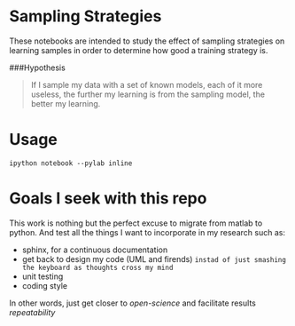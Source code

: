 Sampling Strategies
==============

These notebooks are intended to study the effect of sampling strategies on 
learning samples in order to determine how good a training strategy is.

###Hypothesis
> If I sample my data with a set of known models, each of it more useless, the
further my learning is from the sampling model, the better my learning.

# Usage
```
ipython notebook --pylab inline
```

Goals I seek with this repo
===========================

This work is nothing but the perfect excuse to migrate from matlab to python. And test all the things I want to incorporate in my research such as:
* sphinx, for a continuous documentation
* get back to design my code (UML and firends) `instad of just smashing the keyboard as thoughts cross my mind`
* unit testing
* coding style


In other words, just get closer to *open-science* and facilitate results *repeatability*
